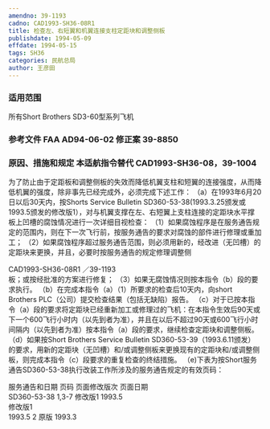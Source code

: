 ```yaml
---
amendno: 39-1193
cadno: CAD1993-SH36-08R1
title: 检查左、右短翼和机翼连接支柱定距块和调整侧板
publishdate: 1994-05-09
effdate: 1994-05-15
tags: SH36
categories: 民航总局
author: 王彦田
---
```


### 适用范围 
所有Short Brothers SD3-60型系列飞机

<!--more-->
### 参考文件    FAA AD94-06-02 修正案 39-8850 

### 原因、措施和规定 本适航指令替代 CAD1993-SH36-08，39-1004 
为了防止由于定距板和调整侧板的失效而降低机翼支柱和短翼的连接强度，从而降低机翼的强度，除非事先已经完成外，必须完成下述工作： 
    （a）在1993年6月20日以后30天内，按Shorts Service Bulletin SD360-53-38(1993.3.25颁发或1993.5颁发的修改版1），对与机翼支撑在左、右短翼上支柱连接的定距块水平撑板上凹槽的腐蚀情况进行一次详细目视检查： 
    （1）如果腐蚀程序是在服务通告规定的范围内，则在下一次飞行前，按服务通告的要求对腐蚀的部件进行修理或重加工； 
    （2）如果腐蚀程序超过服务通告范围，则必须用新的，经改进（无凹槽）的定距块来更换，并且，必要时按服务通告的规定修理调整侧

 CAD1993-SH36-08R1 ／39-1193   
板；或按经批准的方案进行修复； 
（3）如果无腐蚀情况则按本指令（b）段的要求执行。 
（b）在完成本指令（a）（1）所要求的检查后10天内，向short Brothers PLC（公司）提交检查结果（包括无缺陷）报告。 
    （c）对于已按本指令（a）段的要求将定距块已经重新加工或修理过的飞机：在本指令生效后90天或下一个600飞行小时内（以先到者为准），并且在以后不超过90天或600飞行小时间隔内（以先到者为准）按本指令（a）段的要求，继续检查定距块和调整侧板。 
    （d）如果按Short Brothers Service Bulletin SD360-53-39（1993.6.11颁发）的要求，用新的定距块（无凹槽）和/或调整侧板来更换现有的定距块和/或调整侧板，则完成本指令（c）段要求的重复检查的终结措施。 
（e)下表为按Short服务通告SD360-53-38执行改装工作所涉及的服务通告规定的有效页码： 

服务通告和日期  页码  页面修改版次 页面日期  
SD360-53-38  1,3-7   修改版1  1993.5  
修改版1  
1993.5  2  原版  1993.3 

